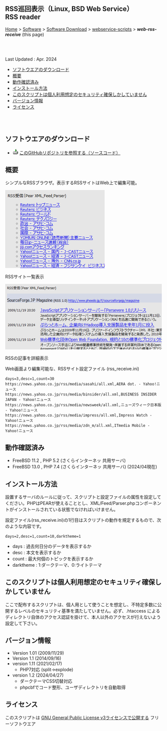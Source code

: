 ## RSS巡回表示（Linux, BSD Web Service）<br />RSS reader<!-- omit in toc -->

[Home](https://oasis3855.github.io/webpage/) > [Software](https://oasis3855.github.io/webpage/software/index.html) > [Software Download](https://oasis3855.github.io/webpage/software/software-download.html) > [webservice-scripts](../README.md) > ***web-rss-receive*** (this page)

<br />
<br />

Last Updated : Apr. 2024

- [ソフトウエアのダウンロード](#ソフトウエアのダウンロード)
- [概要](#概要)
- [動作確認済み](#動作確認済み)
- [インストール方法](#インストール方法)
- [このスクリプトは個人利用想定のセキュリティ確保しかしていません](#このスクリプトは個人利用想定のセキュリティ確保しかしていません)
- [バージョン情報](#バージョン情報)
- [ライセンス](#ライセンス)

<br />
<br />

## ソフトウエアのダウンロード

- ![download icon](../readme_pics/soft-ico-download-darkmode.gif)   [このGitHubリポジトリを参照する（ソースコード）](../web-rss-receive/) 

## 概要

シンプルなRSSブラウザ。表示するRSSサイトはWeb上で編集可能。

![RSSサイト一覧表示](readme_pics/soft-rssrcv-screen-menu.png)

RSSサイト一覧表示

![RSSの記事を詳細表示](readme_pics/soft-rssrcv-screen-rss.png)

RSSの記事を詳細表示

Web画面より編集可能な、RSSサイト設定ファイル (rss_receive.ini)

```
days=3,desc=1,count=30
https://news.yahoo.co.jp/rss/media/sasahi/all.xml,AERA dot. - Yahoo!ニュース
https://news.yahoo.co.jp/rss/media/binsider/all.xml,BUSINESS INSIDER JAPAN - Yahoo!ニュース
https://news.yahoo.co.jp/rss/media/newsweek/all.xml,ニューズウィーク日本版 - Yahoo!ニュース
https://news.yahoo.co.jp/rss/media/impress/all.xml,Impress Watch - Yahoo!ニュース
https://news.yahoo.co.jp/rss/media/zdn_m/all.xml,ITmedia Mobile - Yahoo!ニュース
```

## 動作確認済み

- FreeBSD 11.2 , PHP 5.2   (さくらインターネッ 共用サーバ)
- FreeBSD 13.0 , PHP 7.4   (さくらインターネッ 共用サーバ) (2024/04現在)

## インストール方法

設置するサーバのルールに従って、スクリプトと設定ファイルの属性を設定してください。PHPはPEARが使えることとし、XML/Feed/Parser.phpコンポーネントがインストールされている状態でなければいけません。

設定ファイル(rss_receive.ini)の1行目はスクリプトの動作を規定するもので、次のような内容です。

```
days=2,desc=1,count=10,darktheme=1
```

- days : 過去何日分のデータを表示するか 
- desc : 本文を表示するか 
- count : 最大何個のトピックを表示するか
- darktheme : 1:ダークテーマ、0:ライトテーマ

## このスクリプトは個人利用想定のセキュリティ確保しかしていません

ここで配布するスクリプトは、個人用として使うことを想定し、不特定多数に公開するレベルのセキュリティ基準を満たしていません。必ず、.htaccess によるディレクトリ自体のアクセス認証を掛けて、本人以外のアクセスが行えないよう設定して下さい。

## バージョン情報

- Version 1.01 (2009/11/29)
- Version 1.1 (2014/09/16)
- version 1.11 (2021/02/17)
  - PHP7対応 (split->explode)
- version 1.2 (2024/04/27)
  - ダークテーマCSS切替対応
  - phpcbfでコード整形、ユーザディレクトリを自動取得

## ライセンス

このスクリプトは [GNU General Public License v3ライセンスで公開する](https://gpl.mhatta.org/gpl.ja.html) フリーソフトウエア

